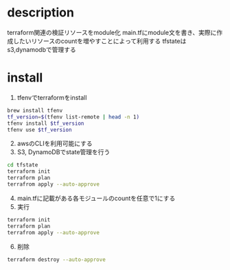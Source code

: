 # description
terraform関連の検証リソースをmodule化
main.tfにmodule文を書き、実際に作成したいリソースのcountを増やすことによって利用する
tfstateはs3,dynamodbで管理する

# install
1. tfenvでterraformをinstall
```bash
brew install tfenv
tf_version=$(tfenv list-remote | head -n 1)
tfenv install $tf_version
tfenv use $tf_version
```
2. awsのCLIを利用可能にする
3. S3, DynamoDBでstate管理を行う
```bash
cd tfstate
terraform init
terraform plan
terrafrom apply --auto-approve
```
4. main.tfに記載がある各モジュールのcountを任意で1にする
5. 実行
```bash
terraform init
terraform plan
terrafrom apply --auto-approve
```
6. 削除
```bash
terraform destroy --auto-approve
```
